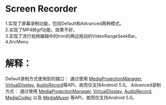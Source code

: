Screen Recorder
=====
1.实现了屏幕录制功能，包括Default和Advanced两种模式。  
2.实现了MP4转gif功能，效果不好。  
3.实现了流行视频编辑中的trim的两边拖动的VideoRangeSeekBar。  
4.ArcMenu  

解释：
=====
Default录制方式使用到的接口：
通过使用 [MediaProjectionManager](https://developer.android.com/reference/android/media/projection/MediaProjectionManager.html), [VirtualDisplay](https://developer.android.com/reference/android/hardware/display/VirtualDisplay.html), 
[AudioRecord](https://developer.android.com/reference/android/media/MediaRecorder.html)等API，故而仅支持Android 5.0。
Advanced录制方式：
通过使用 [MediaProjectionManager](https://developer.android.com/reference/android/media/projection/MediaProjectionManager.html), [VirtualDisplay](https://developer.android.com/reference/android/hardware/display/VirtualDisplay.html), 
[AudioRecord](https://developer.android.com/reference/android/media/AudioRecord.html),
[MediaCodec](http://developer.android.com/reference/android/media/MediaCodec.html) 以及 [MediaMuxer](http://developer.android.com/reference/android/media/MediaMuxer.html) 等API，故而仅支持Android 5.0。
